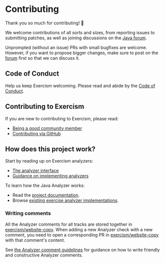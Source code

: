 # Contributing

Thank you so much for contributing! 🎉

We welcome contributions of all sorts and sizes, from reporting issues to submitting patches, as well as joining discussions on the [Java forum][java-forum].

Unprompted (without an issue) PRs with small bugfixes are welcome.
However, if you want to propose bigger changes, make sure to post on the [forum][java-forum] first so that we can discuss it.

## Code of Conduct

Help us keep Exercism welcoming.
Please read and abide by the [Code of Conduct][coc].

## Contributing to Exercism

If you are new to contributing to Exercism, please read:

- [Being a good community member][community-docs]
- [Contributing via GitHub][contributing-docs-github]

## How does this project work?

Start by reading up on Exercism analyzers:

- [The analyzer interface][analyzer-docs-interface]
- [Guidance on implementing analyzers][analyzer-docs-guidance]

To learn how the Java Analyzer works:

- Read the [project documentation][project-documentation].
- Browse [existing exercise analyzer implementations][browse-analyzers].

### Writing comments

All the Analyzer comments for all tracks are stored together in [exercism/website-copy][analyzer-comments].
When adding a new Analyzer check with a new comment, you need to open a corresponding PR in [exercism/website-copy][analyzer-comments] with that comment's content.

See [the Analyzer comment guidelines][analyzer-comments-guidelines] for guidance on how to write friendly and constructive Analyzer comments.

[coc]: https://github.com/exercism/java-analyzer/blob/main/CODE_OF_CONDUCT.md
[analyzer-comments]: https://github.com/exercism/website-copy/tree/main/analyzer-comments
[analyzer-comments-guidelines]: https://exercism.org/docs/building/tooling/analyzers/comments
[java-forum]: https://forum.exercism.org/c/programming/java/91
[browse-analyzers]: https://github.com/exercism/java-analyzer/tree/main/src/main/java/analyzer/exercises/
[analyzer-docs-guidance]: https://exercism.org/docs/building/tooling/analyzers/guidance
[analyzer-docs-interface]: https://exercism.org/docs/building/tooling/analyzers/interface
[community-docs]: https://exercism.org/docs/community/being-a-good-community-member
[contributing-docs-github]: https://exercism.org/docs/building/github
[project-documentation]: https://exercism.github.io/java-analyzer/
